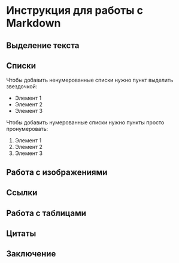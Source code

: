 # Инструкция для работы с Markdown

## Выделение текста

## Списки

Чтобы добавить ненумерованные списки нужно пункт выделить звездочкой:
* Элемент 1
* Элемент 2
* Элемент 3

Чтобы добавить нумерованные списки нужно пункты просто пронумеровать:
1. Элемент 1
2. Элемент 2
3. Элемент 3

## Работа с изображениями

## Ссылки

## Работа с таблицами

## Цитаты

## Заключение